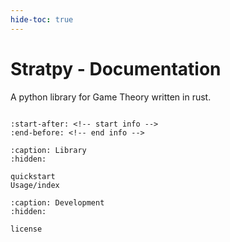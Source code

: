 ```yaml
---
hide-toc: true
---
```


# Stratpy - Documentation

A python library for Game Theory written in rust.

```{note} This project is under active development.
```

```{include} ../../README.md
:start-after: <!-- start info -->
:end-before: <!-- end info -->
```

```{toctree}
:caption: Library
:hidden:

quickstart
Usage/index
```

```{toctree}
:caption: Development
:hidden:

license
```

 